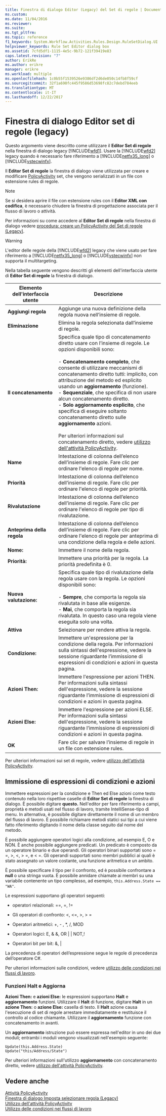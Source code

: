 ```yaml
---
title: Finestra di dialogo Editor (Legacy) del Set di regole | Documenti Microsoft
ms.custom: 
ms.date: 11/04/2016
ms.reviewer: 
ms.suite: 
ms.tgt_pltfrm: 
ms.topic: reference
f1_keywords: System.Workflow.Activities.Rules.Design.RuleSetDialog.UI
helpviewer_keywords: Rule Set Editor dialog box
ms.assetid: 7cfd5df1-1115-4e5c-9b72-121f39419e83
caps.latest.revision: "7"
author: ErikRe
ms.author: erikre
manager: erikre
ms.workload: multiple
ms.openlocfilehash: 1c0b55f1539526e9386df2d6de050c14fb8f59cf
ms.sourcegitcommit: 32f1a690fc445f9586d53698fc82c7debd784eeb
ms.translationtype: MT
ms.contentlocale: it-IT
ms.lasthandoff: 12/22/2017
---
```

# <a name="rule-set-editor-dialog-box-legacy"></a>Finestra di dialogo Editor set di regole (legacy)
Questo argomento viene descritto come utilizzare il **Editor Set di regole** nella finestra di dialogo legacy [!INCLUDE[wfd1](../workflow-designer/includes/wfd1_md.md)]. Usare la [!INCLUDE[wfd2](../workflow-designer/includes/wfd2_md.md)] legacy quando è necessario fare riferimento a [!INCLUDE[netfx35_long](../workflow-designer/includes/netfx35_long_md.md)] o [!INCLUDE[vstecwinfx](../workflow-designer/includes/vstecwinfx_md.md)].  
  
 Il **Editor Set di regole** la finestra di dialogo viene utilizzata per creare e modificare [PolicyActivity](http://go.microsoft.com/fwlink?LinkID=65019) set, che vengono serializzati in un file con estensione rules di regole.  
  
> [!NOTE]
>  Se si desidera aprire il file con estensione rules con il **Editor XML con codifica**, è necessario chiudere la finestra di progettazione associata per il flusso di lavoro o attività.  
  
 Per informazioni su come accedere al **Editor Set di regole** nella finestra di dialogo vedere [procedura: creare un PolicyActivity del Set di regole (Legacy)](../workflow-designer/how-to-create-a-policyactivity-rule-set-legacy.md).  
  
> [!WARNING]
>  L'editor delle regole della [!INCLUDE[wfd2](../workflow-designer/includes/wfd2_md.md)] legacy che viene usato per fare riferimento a [!INCLUDE[netfx35_long](../workflow-designer/includes/netfx35_long_md.md)] o [!INCLUDE[vstecwinfx](../workflow-designer/includes/vstecwinfx_md.md)] non supporta il multitargeting.  
  
 Nella tabella seguente vengono descritti gli elementi dell'interfaccia utente di **Editor Set di regole** la finestra di dialogo.  
  
|Elemento dell'interfaccia utente|Descrizione|  
|----------------|-----------------|  
|**Aggiungi regola**|Aggiunge una nuova definizione della regola nuova nell’insieme di regole.|  
|**Eliminazione**|Elimina la regola selezionata dall’insieme di regole.|  
|**Il concatenamento**|Specifica quale tipo di concatenamento diretto usare con l’insieme di regole. Le opzioni disponibili sono:<br /><br /> -   **Concatenamento completo**, che consente di utilizzare meccanismi di concatenamento diretto tutti: implicito, con attribuzione del metodo ed esplicito usando un **aggiornamento** (funzione).<br />-   **Sequenziale**, che specifica di non usare alcun concatenamento diretto.<br />-   **Solo aggiornamento esplicito**, che specifica di eseguire soltanto concatenamento diretto sulle **aggiornamento** azioni.<br /><br /> Per ulteriori informazioni sul concatenamento diretto, vedere [utilizzo dell'attività PolicyActivity](http://go.microsoft.com/fwlink?LinkID=65004).|  
|**Name**|Intestazione di colonna dell’elenco dell’insieme di regole. Fare clic per ordinare l'elenco di regole per nome.|  
|**Priorità**|Intestazione di colonna dell’elenco dell’insieme di regole. Fare clic per ordinare l'elenco di regole per priorità.|  
|**Rivalutazione**|Intestazione di colonna dell’elenco dell’insieme di regole. Fare clic per ordinare l'elenco di regole per tipo di rivalutazione.|  
|**Anteprima della regola**|Intestazione di colonna dell’elenco dell’insieme di regole. Fare clic per ordinare l'elenco di regole per anteprima di una condizione della regola e delle azioni.|  
|**Nome:**|Immettere il nome della regola.|  
|**Priorità:**|Immettere una priorità per la regola. La priorità predefinita è 0.|  
|**Nuova valutazione:**|Specifica quale tipo di rivalutazione della regola usare con la regola. Le opzioni disponibili sono:<br /><br /> -   **Sempre**, che comporta la regola sia rivalutata in base alle esigenze.<br />-   **Mai**, che comporta la regola sia rivalutata. In questo caso una regola viene eseguita solo una volta.|  
|**Attiva**|Selezionare per rendere attiva la regola.|  
|**Condizione:**|Immettere un'espressione per la condizione della regola. Per informazioni sulla sintassi dell'espressione, vedere la sessione riguardante l’immissione di espressioni di condizioni e azioni in questa pagina.|  
|**Azioni Then:**|Immettere l'espressione per azioni THEN. Per informazioni sulla sintassi dell'espressione, vedere la sessione riguardante l’immissione di espressioni di condizioni e azioni in questa pagina.|  
|**Azioni Else:**|Immettere l'espressione per azioni ELSE. Per informazioni sulla sintassi dell'espressione, vedere la sessione riguardante l’immissione di espressioni di condizioni e azioni in questa pagina.|  
|**OK**|Fare clic per salvare l’insieme di regole in un file con estensione rules.|  
  
 Per ulteriori informazioni sui set di regole, vedere [utilizzo dell'attività PolicyActivity](http://go.microsoft.com/fwlink?LinkID=65004).  
  
## <a name="entering-condition-and-action-expressions"></a>Immissione di espressioni di condizioni e azioni  
 Immettere espressioni per la condizione e Then ed Else azioni come testo contenuto nella loro rispettive caselle di **Editor Set di regole** la finestra di dialogo. È possibile digitare **questo.** Nell'editor per fare riferimento a campi, proprietà e metodi usati nel flusso di lavoro, tramite IntelliSense-tipo di menu. In alternativa, è possibile digitare direttamente il nome di un membro del flusso di lavoro. È possibile richiamare metodi statici sui tipi a cui viene fatto riferimento digitando il nome della classe seguito dal nome del metodo.  
  
 È possibile aggiungere operatori logici alla condizione, ad esempio E, O e NON. È anche possibile aggiungere predicati. Un predicato è composto da un operatore binario e due operandi. Gli operatori binari supportati sono = =, >, \<, > =, e < =. Gli operandi supportati sono membri pubblici ai quali è stato assegnato un valore costante, una funzione aritmetica e un ambito.  
  
 È possibile specificare il tipo per il confronto, ed è possibile confrontare a **null** o una stringa vuota. È possibile annidare chiamate ai membri su una variabile contenente un tipo complesso, ad esempio, `this.Address.State == "WA"`.  
  
 Le espressioni supportano gli operatori seguenti:  
  
-   operatori relazionali: ==, =, !=  
  
-   Gli operatori di confronto: <, \<=, >, > =  
  
-   Operatori aritmetici: +, - , *, /, MOD  
  
-   Operatori logici: E, & &, OR &#124; &#124; NOT,!  
  
-   Operatori bit per bit: &, &#124;  
  
 La precedenza di operatori dell’espressione segue le regole di precedenza dell’operatore C#.  
  
 Per ulteriori informazioni sulle condizioni, vedere [utilizzo delle condizioni nei flussi di lavoro](http://msdn.microsoft.com/en-us/541211f5-d382-4810-894f-71f00b34fa77).  
  
### <a name="halt-and-update-functions"></a>Funzioni Halt e Aggiorna  
 **Azioni Then:** e **azioni Else:** le espressioni supportano **Halt** e **aggiornamento** funzioni. Utilizzare il **Halt** di funzione, digitare **Halt** in un **azione Then:** o **azione Else:** casella di testo. Il **Halt** azione causa l'esecuzione di set di regole arrestare immediatamente e restituisce il controllo al codice chiamante. Utilizzare il **aggiornamento** funzione con concatenamento in avanti.  
  
 Un **aggiornamento** istruzione può essere espressa nell'editor in uno dei due moduli; entrambi i moduli vengono visualizzati nell'esempio seguente:  
  
```  
Update(this.Address.State)  
Update("this/Address/State")  
```  
  
 Per ulteriori informazioni sull'utilizzo **aggiornamento** con concatenamento diretto, vedere [utilizzo dell'attività PolicyActivity](http://go.microsoft.com/fwlink?LinkID=65004).  
  
## <a name="see-also"></a>Vedere anche  
 [Attività PolicyActivity](http://go.microsoft.com/fwlink?LinkID=65019)   
 [Finestra di dialogo Imposta selezionare regola (Legacy)](../workflow-designer/select-rule-set-dialog-box-legacy.md)   
 [Utilizzo dell'attività PolicyActivity](http://go.microsoft.com/fwlink?LinkID=65004)   
 [Utilizzo delle condizioni nei flussi di lavoro](http://go.microsoft.com/fwlink?LinkID=65009)